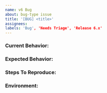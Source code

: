 ```yaml
---
name: v6 Bug
about: bug-type issue
title: '[BUG] <title>'
assignees:
labels: 'Bug', 'Needs Triage', 'Release 6.x'
---
```

<!--
Note: Please search to see if an issue already exists for your problem: https://github.com/npm/cli/issues
-->

### Current Behavior:
<!-- ex. a clear & concise description of what you're experiencing. -->

### Expected Behavior:
<!-- ex. a clear & concise description of what you expected to happen. -->

### Steps To Reproduce:
<!--
ex. steps to reproduce the behavior:
1. In this environment...
2. With this config...
3. Run '...'
4. See error...
-->

### Environment:
<!--
ex.
- OS: Ubuntu 20.04
- Node: 13.14.0
- NPM: 6.4.12
-->
